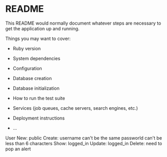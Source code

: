 # README

This README would normally document whatever steps are necessary to get the
application up and running.

Things you may want to cover:

* Ruby version

* System dependencies

* Configuration

* Database creation

* Database initialization

* How to run the test suite

* Services (job queues, cache servers, search engines, etc.)

* Deployment instructions

* ...

User 
  New: public
  Create: username can't be the same
          passworld can't be less than 6 characters
  Show: logged_in
  Update: logged_in
  Delete: need to pop an alert
